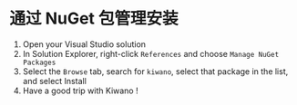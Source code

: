 # 通过 NuGet 包管理安装

1. Open your Visual Studio solution
2. In Solution Explorer, right-click `References` and choose `Manage NuGet Packages`
3. Select the `Browse` tab, search for `kiwano`, select that package in the list, and select Install
4. Have a good trip with Kiwano !
